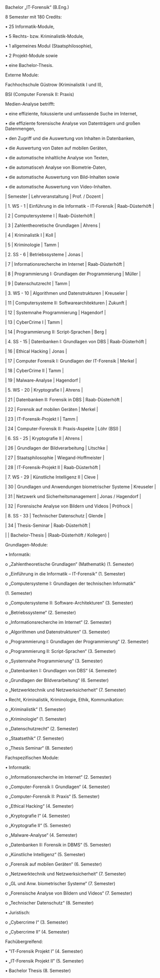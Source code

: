 Bachelor „IT-Forensik“ (B.Eng.)

8 Semester mit 180 Credits:

• 25 Informatik-Module,

• 5 Rechts- bzw. Kriminalistik-Module,

• 1 allgemeines Modul (Staatsphilosophie),

• 2 Projekt-Module sowie

• eine Bachelor-Thesis.

Externe Module:

Fachhochschule Güstrow (Kriminalistik I und II),

BSI (Computer Forensik II: Praxis)


Medien-Analyse betrifft:

• eine effiziente, fokussierte und umfassende Suche im Internet,

• die effiziente forensische Analyse von Datenträgern und großen Datenmengen,

• den Zugriff und die Auswertung von Inhalten in Datenbanken,

• die Auswertung von Daten auf mobilen Geräten,

• die automatische inhaltliche Analyse von Texten,

• die automatisceh Analyse von Biometrie-Daten,

• die automatische Auswertung von Bild-Inhalten sowie

• die automatische Auswertung von Video-Inhalten.

	
| Semester | Lehrveranstaltung | Prof. / Dozent |

| 1. WS - 1 | Einführung in die Informatik - IT-Forensik | Raab-Düsterhöft |

| 2 | Computersysteme I | Raab-Düsterhöft |

| 3 | Zahlentheoretische Grundlagen | Ahrens |

| 4 | Kriminalistik I | Koll |

| 5 | Kriminologie | Tamm |

| 2. SS - 6 | Betriebssysteme | Jonas |

| 7 | Informationsrecherche im Internet | Raab-Düsterhöft |

| 8 | Programmierung I: Grundlagen der Programmierung | Müller |

| 9 | Datenschutzrecht | Tamm |

| 3. WS - 10 | Algorithmen und Datenstrukturen | Kreuseler |

| 11 | Computersysteme II: Softwarearchitekturen | Zukunft |

| 12 | Systemnahe Programmierung | Hagendorf |

| 13 | CyberCrime I | Tamm |

| 14 | Programmierung II: Script-Sprachen | Berg |

| 4. SS - 15 | Datenbanken I: Grundlagen von DBS | Raab-Düsterhöft |

| 16 | Ethical Hacking | Jonas |

| 17 | Computer Forensik I: Grundlagen der IT-Forensik | Merkel |

| 18 | CyberCrime II | Tamm |

| 19 | Malware-Analyse | Hagendorf |

| 5. WS - 20 | Kryptografie I | Ahrens |

| 21 | Datenbanken II: Forensik in DBS | Raab-Düsterhöft |

| 22 | Forensik auf mobilen Geräten | Merkel |

| 23 | IT-Forensik-Projekt I | Tamm |

| 24 | Computer-Forensik II: Praxis-Aspekte | Löhr (BSI) |

| 6. SS - 25 | Kryptografie II | Ahrens |

| 26 | Grundlagen der Bildverarbeitung | Litschke |

| 27 | Staatsphilosophie | Wiegand-Hoffmeister |

| 28 | IT-Forensik-Projekt II | Raab-Düsterhöft |

| 7. WS - 29 | Künstliche Intelligenz II | Cleve |

| 30 | Grundlagen und Anwendungen biometrischer Systeme | Kreuseler |

| 31 | Netzwerk und Sicherheitsmanagement | Jonas / Hagendorf |

| 32 | Forensische Analyse von Bildern und Videos | Pröfrock |

| 8. SS - 33 | Technischer Datenschutz | Glende |

| 34 | Thesis-Seminar | Raab-Düsterhöft |

|  | Bachelor-Thesis | (Raab-Düsterhöft / Kollegen) |


Grundlagen-Module:

• Informatik:

o „Zahlentheoretische Grundlagen“ (Mathematik) (1. Semester)

o „Einführung in die Informatik – IT-Forensik“ (1. Semester)

o „Computersysteme I: Grundlagen der technischen Informatik“

(1. Semester)

o „Computersysteme II: Software-Architekturen“ (3. Semester)

o „Betriebssysteme“ (2. Semester)

o „Informationsrecherche im Internet“ (2. Semester)

o „Algorithmen und Datenstrukturen“ (3. Semester)

o „Programmierung I: Grundlagen der Programmierung“ (2. Semester)

o „Programmierung II: Script-Sprachen“ (3. Semester)

o „Systemnahe Programmierung“ (3. Semester)

o „Datenbanken I: Grundlagen von DBS“ (4. Semester)

o „Grundlagen der Bildverarbeitung“ (6. Semester)

o „Netzwerktechnik und Netzwerksicherheit“ (7. Semester)


• Recht, Kriminalistik, Kriminologie, Ethik, Kommunikation:

o „Kriminalistik“ (1. Semester)

o „Kriminologie“ (1. Semester)

o „Datenschutzrecht“ (2. Semester)

o „Staatsethik“ (7. Semester)

o „Thesis Seminar“ (8. Semester)


Fachspezifischen Module:

• Informatik:


o „Informationsrecherche im Internet“ (2. Semester)

o „Computer-Forensik I: Grundlagen“ (4. Semester)

o „Computer-Forensik II: Praxis“ (5. Semester)

o „Ethical Hacking“ (4. Semester)

o „Kryptografie I“ (4. Semester)

o „Kryptografie II“ (5. Semester)

o „Malware-Analyse“ (4. Semester)

o „Datenbanken II: Forensik in DBMS“ (5. Semester)

o „Künstliche Intelligenz“ (5. Semester)

o „Forensik auf mobilen Geräten“ (6. Semester)

o „Netzwerktechnik und Netzwerksicherheit“ (7. Semester)

o „GL und Anw. biometrischer Systeme“ (7. Semester)

o „Forensische Analyse von Bildern und Videos“ (7. Semester)

o „Technischer Datenschutz“ (8. Semester)


• Juristisch:

o „Cybercrime I“ (3. Semester)

o „Cybercrime II“ (4. Semester)


Fachübergreifend:

• "IT-Forensik Projekt I” (4. Semester)

• „IT-Forensik Projekt II” (5. Semester)

• Bachelor Thesis (8. Semester)
